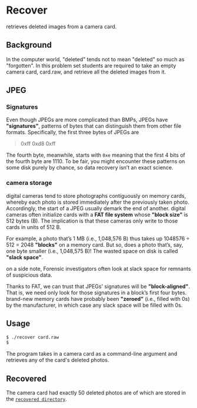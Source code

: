 # Recover

retrieves deleted images from a camera card.

## Background

In the computer world, "deleted" tends not to mean "deleted" so much as "forgotten". In this problem set students are required to take an empty camera card, card.raw, and retrieve all the deleted images from it.

## JPEG

### Signatures

Even though JPEGs are more complicated than BMPs, JPEGs have **"signatures"**, patterns of bytes that can distinguish them from other file formats. Specifically, the first three bytes of JPEGs are

> 0xff 0xd8 0xff

The fourth byte, meanwhile, starts with `0xe` meaning that the first 4 bits of the fourth byte are 1110. To be fair, you might encounter these patterns on some disk purely by chance, so data recovery isn’t an exact science.

### camera storage

digital cameras tend to store photographs contiguously on memory cards, whereby each photo is stored immediately after the previously taken photo. Accordingly, the start of a JPEG usually demark the end of another. digital cameras often initialize cards with a **FAT file system** whose **"block size"** is 512 bytes (B). The implication is that these cameras only write to those cards in units of 512 B.

For example, a photo that’s 1 MB (i.e., 1,048,576 B) thus takes up 1048576 ÷ 512 = 2048 **"blocks"** on a memory card. But so, does a photo that’s, say, one byte smaller (i.e., 1,048,575 B)! The wasted space on disk is called **"slack space"**.

on a side note, Forensic investigators often look at slack space for remnants of suspicious data.

Thanks to FAT, we can trust that JPEGs' signatures will be **"block-aligned"**. That is, we need only look for those signatures in a block’s first four bytes. brand-new memory cards have probably been **"zeroed"** (i.e., filled with 0s) by the manufacturer, in which case any slack space will be filled with 0s.

## Usage

```bash
$ ./recover card.raw
$
```

The program takes in a camera card as a command-line argument and retrieves any of the card's deleted photos.

## Recovered

The camera card had exactly 50 deleted photos are of which are stored in the [`recovered directory`](recovered).
